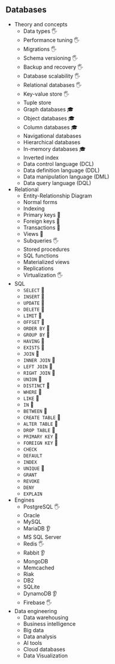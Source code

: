 ## Databases

- Theory and concepts
  - Data types 🖐️
  - Performance tuning 🖐️
  - Migrations 🖐️
  - Schema versioning 🖐️
  - Backup and recovery 🖐️
  - Database scalability 🖐️
  - Relational databases 🖐️
  - Key-value store 🖐️
  - Tuple store
  - Graph databases 🎓
  - Object databases 🎓
  - Column databases 🎓
  - Navigational databases
  - Hierarchical databases
  - In-memory databases 🎓
  - Inverted index
  - Data control language (DCL)
  - Data definition language (DDL)
  - Data manipulation language (DML)
  - Data query language (DQL)
- Relational
  - Entity-Relationship Diagram
  - Normal forms
  - Indexing
  - Primary keys 🙋 
  - Foreign keys 🙋
  - Transactions 🙋
  - Views 🙋
  - Subqueries 🖐️
  - Stored procedures
  - SQL functions 
  - Materialized views
  - Replications 
  - Virtualization 🖐️
- SQL
  - `SELECT` 🙋 
  - `INSERT` 🙋 
  - `UPDATE` 🙋 
  - `DELETE` 🙋 
  - `LIMIT` 🙋 
  - `OFFSET` 🙋 
  - `ORDER BY` 🙋 
  - `GROUP BY` 🙋 
  - `HAVING` 🙋 
  - `EXISTS` 🙋 
  - `JOIN` 🙋 
  - `INNER JOIN` 🙋 
  - `LEFT JOIN` 🙋 
  - `RIGHT JOIN` 🙋 
  - `UNION` 🙋 
  - `DISTINCT` 🙋 
  - `WHERE` 🙋 
  - `LIKE` 🙋 
  - `IN` 🙋 
  - `BETWEEN` 🙋 
  - `CREATE TABLE` 🙋 
  - `ALTER TABLE` 🙋 
  - `DROP TABLE` 🙋 
  - `PRIMARY KEY` 🙋 
  - `FOREIGN KEY` 🙋 
  - `CHECK` 
  - `DEFAULT`
  - `INDEX`
  - `UNIQUE` 🙋
  - `GRANT`
  - `REVOKE`
  - `DENY`
  - `EXPLAIN`
- Engines
  - PostgreSQL 🖐️
  - Oracle
  - MySQL 
  - MariaDB 👂
  - MS SQL Server
  - Redis 🖐️
  - Rabbit 👂
  - MongoDB
  - Memcached
  - Riak
  - DB2
  - SQLite
  - DynamoDB 👂
  - Firebase 🖐️
- Data engineering
  - Data warehousing
  - Business intelligence
  - Big data
  - Data analysis
  - AI tools
  - Cloud databases
  - Data Visualization
